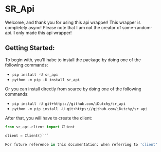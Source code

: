 # SR_Api

Welcome, and thank you for using this api wrapper! This wrapper is completely async! Please note that I am not the creator of some-random-api. I only made this api wrapper! 

## Getting Started:

To begin with, you'll habe to install the package by doing one of the following commands:
- `pip install -U sr_api`
- `python -m pip -U install sr_api`

Or you can install directly from source by doing one of the following commands:
- `pip install -U git+https://github.com/iDutchy/sr_api`
- `python -m pip install -U git+https://github.com/iDutchy/sr_api`

After that, you will have to create the client:
```python
from sr_api.client import Client

client = Client()```

For future reference in this documentation: when referring to 'client' we refer to what has been defined above!
